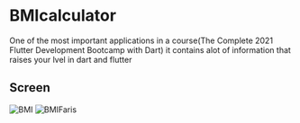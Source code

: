 # BMIcalculator

One of the most important applications in a course(The Complete 2021 Flutter Development Bootcamp with Dart)
it contains alot of information that raises your lvel in dart and flutter

## Screen

![BMI](https://user-images.githubusercontent.com/90145056/152420125-cf19be9c-948d-44e7-a391-3d2e4de3f3dd.PNG)
![BMIFaris](https://user-images.githubusercontent.com/90145056/152420170-38d1e07e-604c-4e96-a04c-35e171296a50.PNG)
